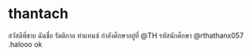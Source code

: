 # thantach
สวัสดีพี่ชาย ฉันชื่อ รัตติกาล ท่าแทนซ์ กำลังศึกษาอยู่ที่ @TH รหัสนักศึกษา @rthathanx057 .halooo
ok
